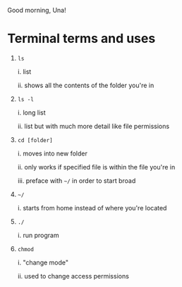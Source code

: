 Good morning, Una!

# Terminal terms and uses

1. ```ls```

    i. list

    ii. shows all the contents of the folder you're in

2. ```ls -l```

    i. long list
    
    ii. list but with much more detail like file permissions

3. ```cd [folder]```

    i. moves into new folder

    ii. only works if specified file is within the file you're in

    iii. preface with ```~/``` in order to start broad

4. ```~/```

    i. starts from home instead of where you're located

5. ```./```

    i. run program

6. ```chmod```

    i. "change mode"

    ii. used to change access permissions